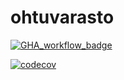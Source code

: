 # ohtuvarasto

[![GHA_workflow_badge](https://github.com/acpeltol/ohtuvarasto/workflows/CI/badge.svg)](https://github.com/acpeltol/ohtuvarasto/actions)

[![codecov](https://codecov.io/github/acpeltol/ohtuvarasto/graph/badge.svg?token=5SQDQAB7SD)](https://codecov.io/github/acpeltol/ohtuvarasto)

